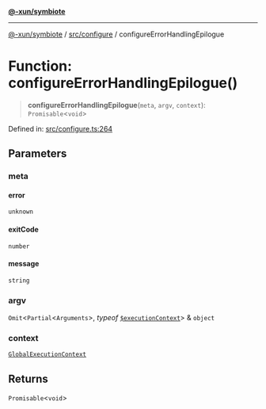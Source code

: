 [**@-xun/symbiote**](../../../README.md)

***

[@-xun/symbiote](../../../README.md) / [src/configure](../README.md) / configureErrorHandlingEpilogue

# Function: configureErrorHandlingEpilogue()

> **configureErrorHandlingEpilogue**(`meta`, `argv`, `context`): `Promisable`\<`void`\>

Defined in: [src/configure.ts:264](https://github.com/Xunnamius/symbiote/blob/03c423f753693df61565a1f49d80cc0f6cc503f1/src/configure.ts#L264)

## Parameters

### meta

#### error

`unknown`

#### exitCode

`number`

#### message

`string`

### argv

`Omit`\<`Partial`\<`Arguments`\>, *typeof* [`$executionContext`](../variables/$executionContext.md)\> & `object`

### context

[`GlobalExecutionContext`](../type-aliases/GlobalExecutionContext.md)

## Returns

`Promisable`\<`void`\>
